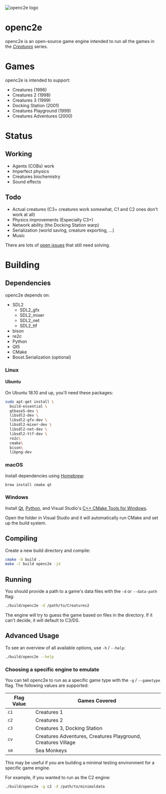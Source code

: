 ![openc2e logo](https://raw.githubusercontent.com/ligfx/openc2e/master/Openc2e-logo2008.png)


# openc2e

openc2e is an open-source game engine intended to run all the games in the
[_Creatures_](https://creatures.wiki) series.

# Games

openc2e is intended to support:

* Creatures (1996)
* Creatures 2 (1998)
* Creatures 3 (1999)
* Docking Station (2001)
* Creatures Playground (1999)
* Creatures Adventures (2000)

# Status

## Working

* Agents (COBs) work
* Imperfect physics
* Creatures biochemistry
* Sound effects

## Todo

* Actual creatures (C3+ creatures work somewhat, C1 and C2 ones don't work at all)
* Physics improvements (Especially C3+)
* Network ability (the Docking Station warp)
* Serialization (world saving, creature exporting, ...)
* Music

There are lots of [open issues](https://github.com/openc2e/openc2e/issues) that still need solving.

# Building

## Dependencies

openc2e depends on:

* SDL2
  * SDL2_gfx
  * SDL2_mixer
  * SDL2_net
  * SDL2_ttf
* bison
* re2c
* Python
* Qt5
* CMake
* Boost.Serialization (optional)

### Linux

#### Ubuntu

On Ubuntu 18.10 and up, you'll need these packages:

```bash
sudo apt-get install \
  build-essential \
  qtbase5-dev \
  libsdl2-dev \
  libsdl2-gfx-dev \
  libsdl2-mixer-dev \
  libsdl2-net-dev \
  libsdl2-ttf-dev \
  re2c\
  cmake\
  bison\
  libpng-dev
```

### macOS

Install dependencies using [Homebrew](https://brew.sh):

```bash
brew install cmake qt
```

### Windows

Install [Qt](https://www.qt.io/download), [Python](https://www.microsoft.com/en-us/p/python-38/9mssztt1n39l#activetab=pivot:overviewtab), and Visual Studio's [C++ CMake Tools for Windows](https://docs.microsoft.com/en-us/cpp/build/cmake-projects-in-visual-studio?view=vs-2019#installation).

Open the folder in Visual Studio and it will automatically run CMake and set up the build system.

## Compiling

Create a new build directory and compile:

```bash
cmake -B build .
make -C build openc2e -j4
```

## Running

You should provide a path to a game's data files with the `-d` or `--data-path` flag:

```bash
./build/openc2e -d /path/to/Creatures2
```

The engine will try to guess the game based on files in the directory. If it can't decide, it will default to C3/DS.

## Advanced Usage

To see an overview of all available options, use `-h` / `--help`:
```bash
./build/openc2e --help
```

### Choosing a specific engine to emulate

You can tell openc2e to run as a specific game type with the `-g` / `--gametype` flag. The following values are supported:

| Flag Value | Games Covered                                                 |
|------------|---------------------------------------------------------------|
| `c1`       | Creatures 1                                                   |
| `c2`       | Creatures 2                                                   |
| `c3`       | Creatures 3, Docking Station                                  |
| `cv`       | Creatures Adventures, Creatures Playground, Creatures Village |
| `sm`       | Sea Monkeys                                                   |

This may be useful if you are building a minimal testing environment for a specific game engine.

For example, if you wanted to run as the C2 engine:

```bash
./build/openc2e -g c2 -d /path/to/minimaldata
```

